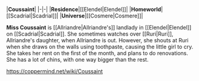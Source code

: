 |**Coussaint**|
|-|-|
|**Residence**|[[Elendel\|Elendel]]|
|**Homeworld**|[[Scadrial\|Scadrial]]|
|**Universe**|[[Cosmere\|Cosmere]]|

**Miss Coussaint** is [[Allriandre\|Allriandre's]] landlady in [[Elendel\|Elendel]] on [[Scadrial\|Scadrial]].
She sometimes watches over [[Ruri\|Ruri]], Allriandre's daughter, when Allriandre is out. However, she shouts at Ruri when she draws on the walls using toothpaste, causing the little girl to cry.
She takes her rent on the first of the month, and plans to do renovations.
She has a lot of chins, with one way bigger than the rest.



https://coppermind.net/wiki/Coussaint